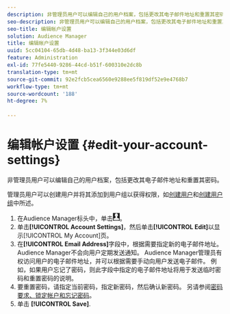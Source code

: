 ```yaml
---
description: 非管理员用户可以编辑自己的用户档案，包括更改其电子邮件地址和重置其密码。
seo-description: 非管理员用户可以编辑自己的用户档案，包括更改其电子邮件地址和重置其密码。
seo-title: 编辑帐户设置
solution: Audience Manager
title: 编辑帐户设置
uuid: 5cc04104-65db-4d48-ba13-3f344e03d6df
feature: Administration
exl-id: 77fe5440-9286-44cd-b51f-600310e2dc8b
translation-type: tm+mt
source-git-commit: 92e2fcb5cea6560e9288ee5f819df52e9e4768b7
workflow-type: tm+mt
source-wordcount: '188'
ht-degree: 7%

---
```


# 编辑帐户设置 {#edit-your-account-settings}

非管理员用户可以编辑自己的用户档案，包括更改其电子邮件地址和重置其密码。

<!-- t_edit_account_settings.xml -->

管理员用户可以创建用户并将其添加到用户组以获得权限，如[创建用户](../../features/administration/administration-overview.md#create-users)和[创建用户组](../../features/administration/administration-overview.md#create-group)中所述。

1. 在Audience Manager标头中，单击![](assets/icon_profile.png)。
1. 单击&#x200B;**[!UICONTROL Account Settings]**，然后单击&#x200B;**[!UICONTROL Edit]**&#x200B;以显示[!UICONTROL My Account]页。
1. 在&#x200B;**[!UICONTROL Email Address]**&#x200B;字段中，根据需要指定新的电子邮件地址。 Audience Manager不会向用户定期发送通知。 Audience Manager管理员有权访问用户的电子邮件地址，并可以根据需要手动向用户发送电子邮件。 例如，如果用户忘记了密码，则此字段中指定的电子邮件地址将用于发送临时密码和重置密码的说明。
1. 要重置密码，请指定当前密码，指定新密码，然后确认新密码。
另请参阅[密码要求、锁定帐户和忘记密码](../../reference/password-requirements.md)。
1. 单击 **[!UICONTROL Save]**.
